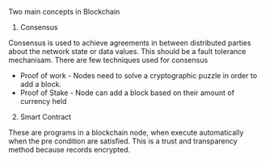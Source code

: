 Two main concepts in Blockchain

1. Consensus

Consensus is used to achieve agreements in between distributed parties about the network state or data values. This should be a fault tolerance mechanisam. There are few techniques used for consensus
  * Proof of work - Nodes need to solve a cryptographic puzzle in order to add a block.
  * Proof of Stake - Node can add a block based on their amount of currency held

2. Smart Contract

These are programs in a blockchain node, when execute automatically when the pre condition are satisfied. This is a trust and transparency method because records encrypted.